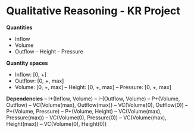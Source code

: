 # Qualitative Reasoning - KR Project


**Quantities**
- Inflow 
- Volume 
- Outflow 
– Height
– Pressure

**Quantity spaces**
- Inflow: [0, +]
- Outflow: [0, +, max]
- Volume: [0, +, max]
– Height: [0, +, max]
– Pressure: [0, +, max]

**Dependencies**
– I+(Inflow, Volume)
– I-(Outflow, Volume)
– P+(Volume, Outflow)
– VC(Volume(max), Outflow(max))
– VC(Volume(0), Outflow(0))
– P+(Volume, Pressure)
– P+(Volume, Height)
– VC(Volume(max), Pressure(max))
– VC(Volume(0), Pressure(0))
– VC(Volume(max), Height(max))
– VC(Volume(0), Height(0))

